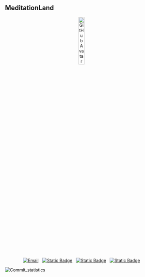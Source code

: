 <!-- markdownlint-disable first-line-h1 -->
<!-- markdownlint-disable html -->
## MeditationLand
<p align="center">
  <img src="https://github.com/0x-0cd.png" width="20%" alt="GitHubAvatar">
</p>
<p align="center">
  <a href="mailto:qianneng99@gmail.com"><img alt="Email" src="https://img.shields.io/badge/Email-blue"></a>&nbsp;&nbsp;
  <a href="https://x.com/qianneng175867"><img alt="Static Badge" src="https://img.shields.io/badge/X-black"></a>&nbsp;&nbsp;
  <a href="https://t.me/qianneng_99"><img alt="Static Badge" src="https://img.shields.io/badge/Telegram-lightblue"></a>&nbsp;&nbsp;
  <a href="https://meditationland.github.io/"><img alt="Static Badge" src="https://img.shields.io/badge/Website-grey"></a>
</p>

![Commit_statistics](https://github-readme-activity-graph.vercel.app/graph?username=MeditationLand&custom_title=Commit%20statistics&hide_border=true&bg_color=008c8c&title_color=ffffff&color=ffffff&line=2F4F4F&point=e85827&radius=16)
